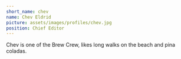 ```yaml
---
short_name: chev
name: Chev Eldrid
picture: assets/images/profiles/chev.jpg
position: Chief Editor
---
```

Chev is one of the Brew Crew, likes long walks on the beach and pina coladas.